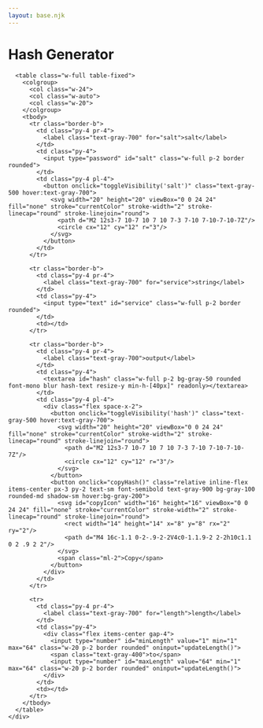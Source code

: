 ```yaml
---
layout: base.njk
---
```

<div class="min-h-screen bg-gray-100">
  <div class="container mx-auto p-8 max-w-2xl">
    <div class="bg-white rounded-lg shadow-lg p-6">
      <h1 class="text-3xl font-bold text-center text-gray-800 mb-8">Hash Generator</h1>

      <table class="w-full table-fixed">
        <colgroup>
          <col class="w-24">
          <col class="w-auto">
          <col class="w-20">
        </colgroup>
        <tbody>
          <tr class="border-b">
            <td class="py-4 pr-4">
              <label class="text-gray-700" for="salt">salt</label>
            </td>
            <td class="py-4">
              <input type="password" id="salt" class="w-full p-2 border rounded">
            </td>
            <td class="py-4 pl-4">
              <button onclick="toggleVisibility('salt')" class="text-gray-500 hover:text-gray-700">
                <svg width="20" height="20" viewBox="0 0 24 24" fill="none" stroke="currentColor" stroke-width="2" stroke-linecap="round" stroke-linejoin="round">
                  <path d="M2 12s3-7 10-7 10 7 10 7-3 7-10 7-10-7-10-7Z"/>
                  <circle cx="12" cy="12" r="3"/>
                </svg>
              </button>
            </td>
          </tr>

          <tr class="border-b">
            <td class="py-4 pr-4">
              <label class="text-gray-700" for="service">string</label>
            </td>
            <td class="py-4">
              <input type="text" id="service" class="w-full p-2 border rounded">
            </td>
            <td></td>
          </tr>

          <tr class="border-b">
            <td class="py-4 pr-4">
              <label class="text-gray-700">output</label>
            </td>
            <td class="py-4">
              <textarea id="hash" class="w-full p-2 bg-gray-50 rounded font-mono blur hash-text resize-y min-h-[40px]" readonly></textarea>
            </td>
            <td class="py-4 pl-4">
              <div class="flex space-x-2">
                <button onclick="toggleVisibility('hash')" class="text-gray-500 hover:text-gray-700">
                  <svg width="20" height="20" viewBox="0 0 24 24" fill="none" stroke="currentColor" stroke-width="2" stroke-linecap="round" stroke-linejoin="round">
                    <path d="M2 12s3-7 10-7 10 7 10 7-3 7-10 7-10-7-10-7Z"/>
                    <circle cx="12" cy="12" r="3"/>
                  </svg>
                </button>
                <button onclick="copyHash()" class="relative inline-flex items-center px-3 py-2 text-sm font-semibold text-gray-900 bg-gray-100 rounded-md shadow-sm hover:bg-gray-200">
                  <svg id="copyIcon" width="16" height="16" viewBox="0 0 24 24" fill="none" stroke="currentColor" stroke-width="2" stroke-linecap="round" stroke-linejoin="round">
                    <rect width="14" height="14" x="8" y="8" rx="2" ry="2"/>
                    <path d="M4 16c-1.1 0-2-.9-2-2V4c0-1.1.9-2 2-2h10c1.1 0 2 .9 2 2"/>
                  </svg>
                  <span class="ml-2">Copy</span>
                </button>
              </div>
            </td>
          </tr>

          <tr>
            <td class="py-4 pr-4">
              <label class="text-gray-700" for="length">length</label>
            </td>
            <td class="py-4">
              <div class="flex items-center gap-4">
                <input type="number" id="minLength" value="1" min="1" max="64" class="w-20 p-2 border rounded" oninput="updateLength()">
                <span class="text-gray-400">to</span>
                <input type="number" id="maxLength" value="64" min="1" max="64" class="w-20 p-2 border rounded" oninput="updateLength()">
              </div>
            </td>
            <td></td>
          </tr>
        </tbody>
      </table>
    </div>
  </div>
</div>

<style>
.hash-text.blur {
  filter: blur(4px);
}
</style>

<script src="https://cdnjs.cloudflare.com/ajax/libs/js-sha256/0.9.0/sha256.min.js"></script>
<script>
document.getElementById('salt').addEventListener('input', generateHash);
document.getElementById('service').addEventListener('input', generateHash);

function generateHash() {
  const salt = document.getElementById('salt').value;
  const service = document.getElementById('service').value;
  const minInput = document.getElementById('minLength');
  const maxInput = document.getElementById('maxLength');
  
  const min = minInput.value === '' ? 1 : parseInt(minInput.value);
  const max = maxInput.value === '' ? 64 : parseInt(maxInput.value);
  
  let fullHash = '';
  for(let i = 0; i < Math.ceil(max / 64); i++) {
    fullHash += sha256(`${salt}_${service}_${i}`);
  }
  
  let hash = fullHash.substring(min - 1, max);
  document.getElementById('hash').value = hash;
}

function copyHash() {
  const hash = document.getElementById('hash').value;
  navigator.clipboard.writeText(hash);
  
  const copyIcon = document.getElementById('copyIcon');
  const currentPath = copyIcon.innerHTML;
  
  copyIcon.innerHTML = `<svg width="16" height="16" viewBox="0 0 24 24" fill="none" stroke="currentColor" stroke-width="2" stroke-linecap="round" stroke-linejoin="round"><polyline points="20 6 9 17 4 12"/></svg>`;
  
  setTimeout(() => {
    copyIcon.innerHTML = currentPath;
  }, 1000);
}

function toggleVisibility(id) {
  const element = document.getElementById(id);
  if (id === 'salt') {
    element.type = element.type === 'password' ? 'text' : 'password';
  } else {
    element.classList.toggle('blur');
  }
}

function updateLength() {
  const minInput = document.getElementById('minLength');
  const maxInput = document.getElementById('maxLength');
  
  const min = minInput.value === '' ? 1 : parseInt(minInput.value);
  const max = maxInput.value === '' ? 64 : parseInt(maxInput.value);
  
  if (minInput.value !== '') minInput.value = Math.min(min, max);
  if (maxInput.value !== '') maxInput.value = Math.max(min, max);
  
  generateHash();
}

generateHash();
</script>